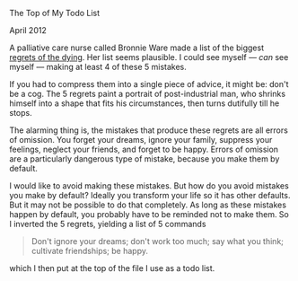 The Top of My Todo List

April 2012  
  
A palliative care nurse called Bronnie Ware made a list of the
biggest [regrets
of the dying](http://bronnieware.com/regrets-of-the-dying/). Her list seems plausible. I could see
myself — *can* see myself — making at least 4 of these
5 mistakes.  
  
If you had to compress them into a single piece of advice, it might
be: don't be a cog. The 5 regrets paint a portrait of post-industrial
man, who shrinks himself into a shape that fits his circumstances,
then turns dutifully till he stops.  
  
The alarming thing is, the mistakes that produce these regrets are
all errors of omission. You forget your dreams, ignore your family,
suppress your feelings, neglect your friends, and forget to be
happy. Errors of omission are a particularly dangerous type of
mistake, because you make them by default.  
  
I would like to avoid making these mistakes. But how do you avoid
mistakes you make by default? Ideally you transform your life so
it has other defaults. But it may not be possible to do that
completely. As long as these mistakes happen by default, you probably
have to be reminded not to make them. So I inverted the 5 regrets,
yielding a list of 5 commands

> 
>  Don't ignore your dreams; don't work too much; say what you
>  think; cultivate friendships; be happy.
> 


which I then put at the top of the file I use as a todo list.  
  
